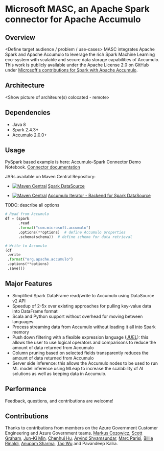 # Microsoft MASC, an Apache Spark connector for Apache Accumulo

## Overview
<Define target audience / problem / use-cases>
MASC integrates Apache Spark and Apache Accumulo to leverage the rich Spark Machine Learning eco-system with scalable and secure data storage capabilities of Accumulo. This work is publicly available under the Apache License 2.0 on GitHub under [Microsoft's contributions for Spark with Apache Accumulo](https://github.com/microsoft/masc). 

## Architecture
<Show picture of architeure(s) colocated - remote>

## Dependencies
- Java 8
- Spark 2.4.3+
- Accumulo 2.0.0+

## Usage

PySpark based example is here: Accumulo-Spark Connector Demo Notebook.
[Connector documentation](https://github.com/microsoft/masc/blob/master/connector/README.md)

JARs available on Maven Central Repository:
- [![Maven Central](https://maven-badges.herokuapp.com/maven-central/com.microsoft.masc/microsoft-accumulo-spark-datasource/badge.svg)](https://maven-badges.herokuapp.com/maven-central/com.microsoft.masc/microsoft-accumulo-spark-datasource) [Spark DataSource](https://mvnrepository.com/artifact/com.microsoft.masc/microsoft-accumulo-spark-datasource)

- [![Maven Central](https://maven-badges.herokuapp.com/maven-central/com.microsoft.masc/microsoft-accumulo-spark-iterator/badge.svg)](https://maven-badges.herokuapp.com/maven-central/com.microsoft.masc/microsoft-accumulo-spark-iterator) [Accumulo Iterator - Backend for Spark DataSource](https://mvnrepository.com/artifact/com.microsoft.masc/microsoft-accumulo-spark-iterator)


TODO: describe all options

```python
# Read from Accumulo
df = (spark
      .read
      .format("com.microsoft.accumulo")
      .options(**options)  # define Accumulo properties
      .schema(schema))  # define schema for data retrieval

# Write to Accumulo
(df
 .write
 .format("org.apache.accumulo")
 .options(**options)
 .save())
```

## Major Features
- Simplified Spark DataFrame read/write to Accumulo using DataSource v2 API
- Speedup of 2-5x over existing approaches for pulling key-value data into DataFrame format
- Scala and Python support without overhead for moving between languages
- Process streaming data from Accumulo without loading it all into Spark memory
- Push down filtering with a flexible expression language ([JUEL](http://juel.sourceforge.net/)): this allows the user to use logical operators and comparisons to reduce the amount of data returned from Accumulo 
- Column pruning based on selected fields transparently reduces the amount of data returned from Accumulo
- Server side inference: this allows the Accumulo nodes to be used to run ML model inference using MLeap to increase the scalability of AI solutions as well as keeping data in Accumulo.

## Performance
<Define benchmarking experiments and results>

Feedback, questions, and contributions are welcome!

## Contributions 

Thanks to contributions from members on the Azure Government Customer Engineering and Azure Government teams.
[Markus Cozowicz](https://github.com/eisber),
[Scott Graham](https://github.com/gramhagen),
[Jun-Ki Min](https://github.com/loomlike),
[Chenhui Hu](https://github.com/chenhuims),
[Arvind Shyamsundar](https://github.com/arvindshmicrosoft),
[Marc Parisi](https://github.com/phrocker),
[Billie Rinaldi](https://github.com/billierinaldi),
[Anupam Sharma](https://github.com/AnupamMicrosoft),
[Tao Wu](https://github.com/wutaomsft)
and Pavandeep Kalra.